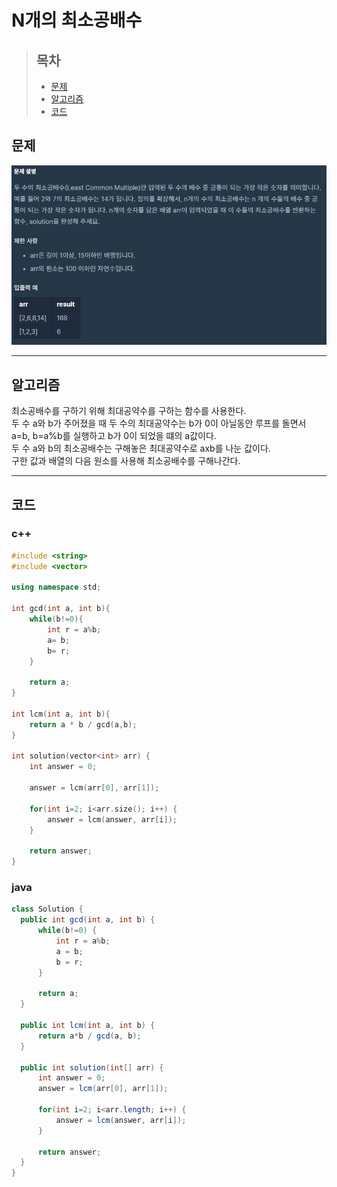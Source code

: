 # N개의 최소공배수

> ## 목차
> * [문제](#문제)
> * [알고리즘](#알고리즘)
> * [코드](#코드)

## 문제
![문제](https://github.com/ryusehui/algorithm/blob/master/programmers/level2/problems/N%EA%B0%9C%EC%9D%98%20%EC%B5%9C%EC%86%8C%EA%B3%B5%EB%B0%B0%EC%88%98.PNG)
<hr/>

## 알고리즘
최소공배수를 구하기 위해 최대공약수를 구하는 함수를 사용한다.   
두 수 a와 b가 주어졌을 때 두 수의 최대공약수는 b가 0이 아닐동안 루프를 돌면서 a=b, b=a%b를 실행하고 b가 0이 되었을 떄의 a값이다.   
두 수 a와 b의 최소공배수는 구해놓은 최대공약수로 axb를 나눈 값이다.   
구한 값과 배열의 다음 원소를 사용해 최소공배수를 구해나간다.
<hr/>

## 코드
### c++
```c++
#include <string>
#include <vector>
 
using namespace std;
 
int gcd(int a, int b){
    while(b!=0){
        int r = a%b;
        a= b;
        b= r;
    }

    return a;
}
 
int lcm(int a, int b){
    return a * b / gcd(a,b);
}
 
int solution(vector<int> arr) {
    int answer = 0;
    
    answer = lcm(arr[0], arr[1]);
    
    for(int i=2; i<arr.size(); i++) {
        answer = lcm(answer, arr[i]);
    }
    
    return answer;
}
```

### java
```java
class Solution {
  public int gcd(int a, int b) {
      while(b!=0) {
          int r = a%b;
          a = b;
          b = r;
      }
      
      return a;
  }
    
  public int lcm(int a, int b) {
      return a*b / gcd(a, b);
  }
    
  public int solution(int[] arr) {
      int answer = 0;
      answer = lcm(arr[0], arr[1]);
      
      for(int i=2; i<arr.length; i++) {
          answer = lcm(answer, arr[i]);
      }
      
      return answer;
  }
}
```
